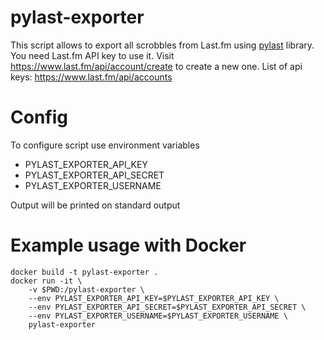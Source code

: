 # pylast-exporter
This script allows to export all scrobbles from Last.fm using [pylast](https://github.com/pylast/pylast/) library.
You need Last.fm API key to use it.
Visit https://www.last.fm/api/account/create to create a new one.
List of api keys: https://www.last.fm/api/accounts

# Config
To configure script use environment variables
- PYLAST_EXPORTER_API_KEY
- PYLAST_EXPORTER_API_SECRET
- PYLAST_EXPORTER_USERNAME

Output will be printed on standard output

# Example usage with Docker
```
docker build -t pylast-exporter .
docker run -it \
    -v $PWD:/pylast-exporter \
    --env PYLAST_EXPORTER_API_KEY=$PYLAST_EXPORTER_API_KEY \
    --env PYLAST_EXPORTER_API_SECRET=$PYLAST_EXPORTER_API_SECRET \
    --env PYLAST_EXPORTER_USERNAME=$PYLAST_EXPORTER_USERNAME \
    pylast-exporter
```
